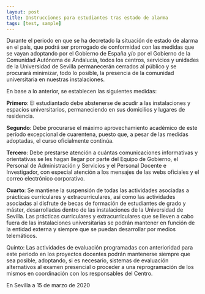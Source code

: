 ```yaml
---
layout: post
title: Instrucciones para estudiantes tras estado de alarma
tags: [test, sample]
---
```

Durante el periodo en que se ha decretado la situación de estado de alarma en el país, que podrá ser prorrogado de conformidad con las medidas que se vayan adoptando por el Gobierno de España y/o por el Gobierno de la Comunidad Autónoma de Andalucía, todos los centros, servicios y unidades de la Universidad de Sevilla permanecerán cerrados al público y se procurará minimizar, todo lo posible, la presencia de la comunidad universitaria en nuestras instalaciones.

En base a lo anterior, se establecen las siguientes medidas:

**Primero**: El estudiantado debe abstenerse de acudir a las instalaciones y espacios universitarios, permaneciendo en sus domicilios y lugares de residencia.

**Segundo**: Debe procurarse el máximo aprovechamiento académico de este período excepcional de cuarentena, puesto que, a pesar de las medidas adoptadas, el curso oficialmente continúa.

**Tercero**: Debe prestarse atención a cuántas comunicaciones informativas y orientativas se les hagan llegar por parte del Equipo de Gobierno, el Personal de Administración y Servicios y el Personal Docente e Investigador, con especial atención a los mensajes de las webs oficiales y el correo electrónico corporativo.

**Cuarto**: Se mantiene la suspensión de todas las actividades asociadas a prácticas curriculares y extracurriculares, así como las actividades asociadas al disfrute de becas de formación de estudiantes de grado y máster, desarrolladas dentro de las instalaciones de la Universidad de Sevilla. Las prácticas curriculares y extracurriculares que se lleven a cabo fuera de las instalaciones universitarias se podrán mantener en función de la entidad externa y siempre que se puedan desarrollar por medios telemáticos.

Quinto: Las actividades de evaluación programadas con anterioridad para este periodo en los proyectos docentes podrán mantenerse siempre que sea posible, adoptando, si es necesario, sistemas de evaluación alternativos al examen presencial o proceder a una reprogramación de los mismos en coordinación con los responsables del Centro.

En Sevilla a 15 de marzo de 2020